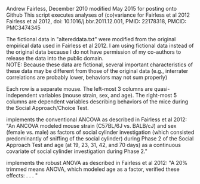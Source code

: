 Andrew Fairless, December 2010
modified May 2015 for posting onto Github
This script executes analyses of (co)variance for Fairless et al 2012
Fairless et al 2012, doi: 10.1016/j.bbr.2011.12.001, PMID:  22178318, PMCID:  PMC3474345

The fictional data in "altereddata.txt" were modified from the original 
empirical data used in Fairless et al 2012.
I am using fictional data instead of the original data because I do not have 
permission of my co-authors to release the data into the public domain.  
NOTE:  Because these data are fictional, several important characteristics of
these data may be different from those of the original data (e.g., interrater
correlations are probably lower, behaviors may not sum properly)

Each row is a separate mouse.
The left-most 3 columns are quasi-independent variables (mouse strain, sex, and age).
The right-most 5 columns are dependent variables describing behaviors of the
mice during the Social Approach/Choice Test.

implements the conventional ANCOVA as described in Fairless et al 2012:
"An ANCOVA modeled mouse strain (C57BL/6J vs. BALB/cJ) and sex (female vs. 
male) as factors of social cylinder investigation (which consisted 
predominantly of sniffing of the social cylinder) during Phase 2 of the Social 
Approach Test and age (at 19, 23, 31, 42, and 70 days) as a continuous 
covariate of social cylinder investigation during Phase 2."

implements the robust ANOVA as described in Fairless et al 2012:
"A 20% trimmed means ANOVA, which modeled age as a factor, verified these 
effects: . . . "
